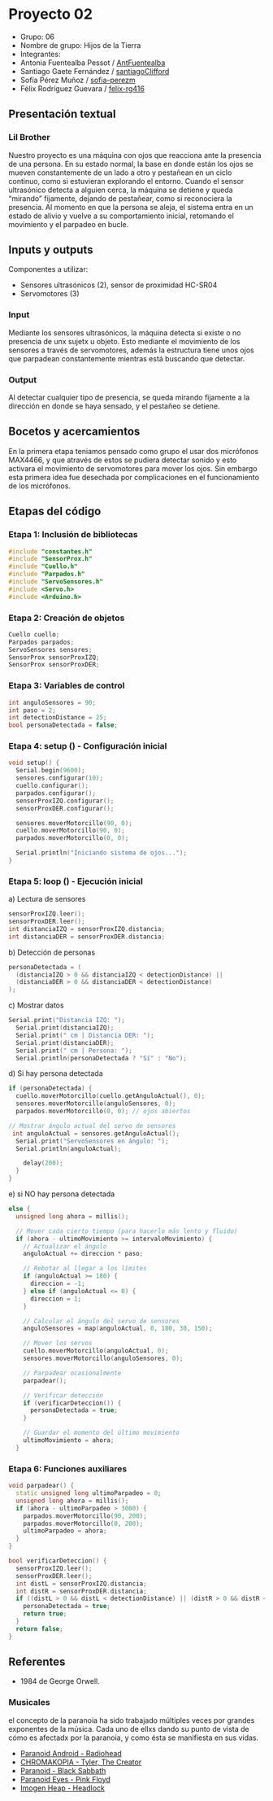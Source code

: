 # Proyecto 02
- Grupo: 06
- Nombre de grupo: Hijos de la Tierra
- Integrantes:
 - Antonia Fuentealba Pessot / [AntFuentealba](https://github.com/AntFuentealba)
 - Santiago Gaete Fernández / [santiagoClifford](https://github.com/santiagoClifford)
 - Sofía Pérez Muñoz / [sofia-perezm](https://github.com/sofia-perezm)
 - Félix Rodríguez Guevara / [felix-rg416](https://github.com/felix-rg416)

## Presentación textual
### Lil Brother
Nuestro proyecto es una máquina con ojos que reacciona ante la presencia de una persona. En su estado normal, la base en donde están los ojos se mueven constantemente de un lado a otro y pestañean en un ciclo continuo, como si estuvieran explorando el entorno.
Cuando el sensor ultrasónico detecta a alguien cerca, la máquina se detiene y queda “mirando” fijamente, dejando de pestañear, como si reconociera la presencia.
Al momento en que la persona se aleja, el sistema entra en un estado de alivio y vuelve a su comportamiento inicial, retomando el movimiento y el parpadeo en bucle.

## Inputs y outputs

Componentes a utilizar:

- Sensores ultrasónicos (2), sensor de proximidad HC-SR04
- Servomotores (3)

### Input

Mediante los sensores ultrasónicos, la máquina detecta si existe o no presencia de unx sujetx u objeto. Esto mediante el movimiento de los sensores a través de servomotores, además la estructura tiene unos ojos que parpadean constantemente mientras está buscando que detectar.

### Output

Al detectar cualquier tipo de presencia, se queda mirando fijamente a la dirección en donde se haya sensado, y el pestañeo se detiene.

## Bocetos y acercamientos

En la primera etapa teniamos pensado como grupo el usar dos micrófonos MAX4466, y que através de estos se pudiera detectar sonido y esto activara el movimiento de servomotores para mover los ojos. Sin embargo esta primera idea fue desechada por complicaciones en el funcionamiento de los micrófonos.

## Etapas del código
### Etapa 1: Inclusión de bibliotecas
```cpp
#include "constantes.h"
#include "SensorProx.h"
#include "Cuello.h"
#include "Parpados.h"
#include "ServoSensores.h"
#include <Servo.h>
#include <Arduino.h>
```

### Etapa 2: Creación de objetos
```cpp
Cuello cuello;
Parpados parpados;
ServoSensores sensores;
SensorProx sensorProxIZQ;
SensorProx sensorProxDER;
```

### Etapa 3: Variables de control
```cpp
int anguloSensores = 90;
int paso = 2;
int detectionDistance = 25;
bool personaDetectada = false;
```

### Etapa 4: setup () - Configuración inicial
```cpp
void setup() {
  Serial.begin(9600);
  sensores.configurar(10);
  cuello.configurar();
  parpados.configurar();
  sensorProxIZQ.configurar();
  sensorProxDER.configurar();

  sensores.moverMotorcillo(90, 0);
  cuello.moverMotorcillo(90, 0);
  parpados.moverMotorcillo(0, 0);

  Serial.println("Iniciando sistema de ojos...");
}
```
### Etapa 5: loop () - Ejecución inicial
a) Lectura de sensores

```cpp
sensorProxIZQ.leer();
sensorProxDER.leer();
int distanciaIZQ = sensorProxIZQ.distancia;
int distanciaDER = sensorProxDER.distancia;
```
b) Detección de personas

```cpp
personaDetectada = (
  (distanciaIZQ > 0 && distanciaIZQ < detectionDistance) ||
  (distanciaDER > 0 && distanciaDER < detectionDistance)
);
```
c) Mostrar datos

```cpp
Serial.print("Distancia IZQ: ");
  Serial.print(distanciaIZQ);
  Serial.print(" cm | Distancia DER: ");
  Serial.print(distanciaDER);
  Serial.print(" cm | Persona: ");
  Serial.println(personaDetectada ? "Sí" : "No");
```
d) Si hay persona detectada

```cpp
if (personaDetectada) {
  cuello.moverMotorcillo(cuello.getAnguloActual(), 0);
  sensores.moverMotorcillo(anguloSensores, 0);
  parpados.moverMotorcillo(0, 0); // ojos abiertos

// Mostrar ángulo actual del servo de sensores
 int anguloActual = sensores.getAnguloActual();
  Serial.print("ServoSensores en ángulo: ");
  Serial.println(anguloActual);

    delay(200);
  } 
}
```

e) si NO hay persona detectada

```cpp
else {
  unsigned long ahora = millis();

  // Mover cada cierto tiempo (para hacerlo más lento y fluido)
  if (ahora - ultimoMovimiento >= intervaloMovimiento) {
    // Actualizar el ángulo
    anguloActual += direccion * paso;

    // Rebotar al llegar a los límites
    if (anguloActual >= 180) {
      direccion = -1;
    } else if (anguloActual <= 0) {
      direccion = 1;
    }

    // Calcular el ángulo del servo de sensores
    anguloSensores = map(anguloActual, 0, 180, 30, 150);

    // Mover los servos
    cuello.moverMotorcillo(anguloActual, 0);
    sensores.moverMotorcillo(anguloSensores, 0);

    // Parpadear ocasionalmente
    parpadear();

    // Verificar detección
    if (verificarDeteccion()) {
      personaDetectada = true;
    }

    // Guardar el momento del último movimiento
    ultimoMovimiento = ahora;
  }
```

### Etapa 6: Funciones auxiliares
```cpp
void parpadear() {
  static unsigned long ultimoParpadeo = 0;
  unsigned long ahora = millis();
  if (ahora - ultimoParpadeo > 3000) {
    parpados.moverMotorcillo(90, 200);
    parpados.moverMotorcillo(0, 200);
    ultimoParpadeo = ahora;
  }
}

bool verificarDeteccion() {
  sensorProxIZQ.leer();
  sensorProxDER.leer();
  int distL = sensorProxIZQ.distancia;
  int distR = sensorProxDER.distancia;
  if ((distL > 0 && distL < detectionDistance) || (distR > 0 && distR < detectionDistance)) {
    personaDetectada = true;
    return true;
  }
  return false;
}
```

## Referentes 
- 1984 de George Orwell.
### Musicales

el concepto de la paranoia ha sido trabajado múltiples veces por grandes exponentes de la música. Cada uno de ellxs dando su punto de vista de cómo es afectadx por la paranoia, y como ésta se manifiesta en sus vidas.

- [Paranoid Android - Radiohead](https://youtu.be/Lt8AfIeJOxw)
- [CHROMAKOPIA - Tyler, The Creator](https://youtu.be/hCcwCv3G1FQ)
- [Paranoid - Black Sabbath](https://youtu.be/fWvKvOViM3g)
- [Paranoid Eyes - Pink Floyd](https://youtu.be/ALuor5QREgw)
- [Imogen Heap - Headlock](https://youtu.be/roPiy2JydwA)


